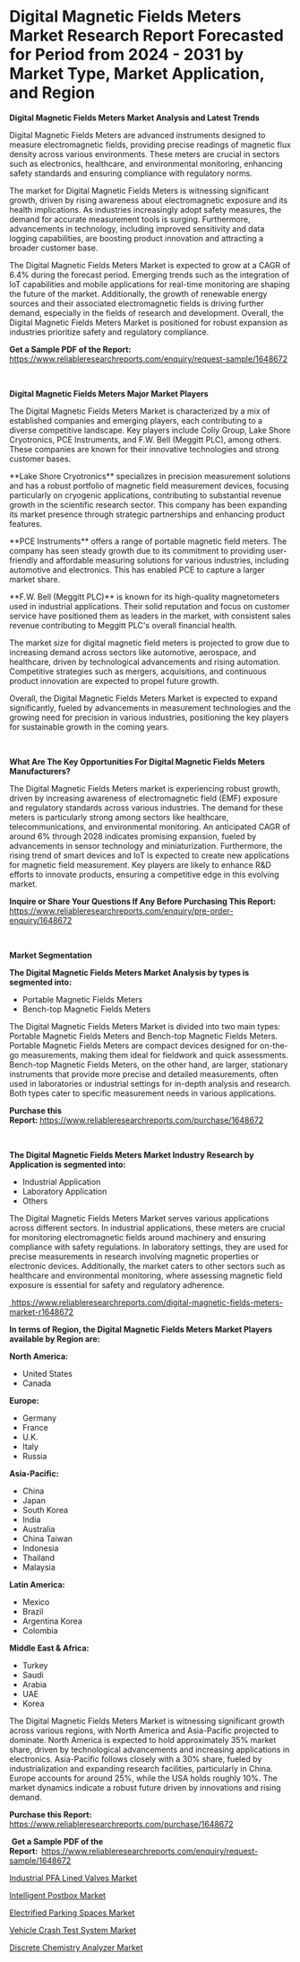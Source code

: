 <p><h1>Digital Magnetic Fields Meters Market Research Report Forecasted for Period from 2024 -  2031 by Market Type, Market Application, and Region</h1></p><p><strong>Digital Magnetic Fields Meters Market Analysis and Latest Trends</strong></p>
<p><p>Digital Magnetic Fields Meters are advanced instruments designed to measure electromagnetic fields, providing precise readings of magnetic flux density across various environments. These meters are crucial in sectors such as electronics, healthcare, and environmental monitoring, enhancing safety standards and ensuring compliance with regulatory norms.</p><p>The market for Digital Magnetic Fields Meters is witnessing significant growth, driven by rising awareness about electromagnetic exposure and its health implications. As industries increasingly adopt safety measures, the demand for accurate measurement tools is surging. Furthermore, advancements in technology, including improved sensitivity and data logging capabilities, are boosting product innovation and attracting a broader customer base.</p><p>The Digital Magnetic Fields Meters Market is expected to grow at a CAGR of 6.4% during the forecast period. Emerging trends such as the integration of IoT capabilities and mobile applications for real-time monitoring are shaping the future of the market. Additionally, the growth of renewable energy sources and their associated electromagnetic fields is driving further demand, especially in the fields of research and development. Overall, the Digital Magnetic Fields Meters Market is positioned for robust expansion as industries prioritize safety and regulatory compliance.</p></p>
<p><strong>Get a Sample PDF of the Report:&nbsp;</strong> <a href="https://www.reliableresearchreports.com/enquiry/request-sample/1648672?utm_campaign=40&utm_medium=2&utm_source=Github&utm_content=ia&utm_term=15102024&utm_id=digital-magnetic-fields-meters">https://www.reliableresearchreports.com/enquiry/request-sample/1648672</a></p>
<p>&nbsp;</p>
<p><strong>Digital Magnetic Fields Meters Major Market Players</strong></p>
<p><p>The Digital Magnetic Fields Meters Market is characterized by a mix of established companies and emerging players, each contributing to a diverse competitive landscape. Key players include Coliy Group, Lake Shore Cryotronics, PCE Instruments, and F.W. Bell (Meggitt PLC), among others. These companies are known for their innovative technologies and strong customer bases.</p><p>**Lake Shore Cryotronics** specializes in precision measurement solutions and has a robust portfolio of magnetic field measurement devices, focusing particularly on cryogenic applications, contributing to substantial revenue growth in the scientific research sector. This company has been expanding its market presence through strategic partnerships and enhancing product features.</p><p>**PCE Instruments** offers a range of portable magnetic field meters. The company has seen steady growth due to its commitment to providing user-friendly and affordable measuring solutions for various industries, including automotive and electronics. This has enabled PCE to capture a larger market share.</p><p>**F.W. Bell (Meggitt PLC)** is known for its high-quality magnetometers used in industrial applications. Their solid reputation and focus on customer service have positioned them as leaders in the market, with consistent sales revenue contributing to Meggitt PLC's overall financial health.</p><p>The market size for digital magnetic field meters is projected to grow due to increasing demand across sectors like automotive, aerospace, and healthcare, driven by technological advancements and rising automation. Competitive strategies such as mergers, acquisitions, and continuous product innovation are expected to propel future growth. </p><p>Overall, the Digital Magnetic Fields Meters Market is expected to expand significantly, fueled by advancements in measurement technologies and the growing need for precision in various industries, positioning the key players for sustainable growth in the coming years.</p></p>
<p>&nbsp;</p>
<p><strong>What Are The Key Opportunities For Digital Magnetic Fields Meters Manufacturers?</strong></p>
<p><p>The Digital Magnetic Fields Meters market is experiencing robust growth, driven by increasing awareness of electromagnetic field (EMF) exposure and regulatory standards across various industries. The demand for these meters is particularly strong among sectors like healthcare, telecommunications, and environmental monitoring. An anticipated CAGR of around 6% through 2028 indicates promising expansion, fueled by advancements in sensor technology and miniaturization. Furthermore, the rising trend of smart devices and IoT is expected to create new applications for magnetic field measurement. Key players are likely to enhance R&D efforts to innovate products, ensuring a competitive edge in this evolving market.</p></p>
<p><strong>Inquire or Share Your Questions If Any Before Purchasing This Report:</strong> <a href="https://www.reliableresearchreports.com/enquiry/pre-order-enquiry/1648672?utm_campaign=40&utm_medium=2&utm_source=Github&utm_content=ia&utm_term=15102024&utm_id=digital-magnetic-fields-meters">https://www.reliableresearchreports.com/enquiry/pre-order-enquiry/1648672</a></p>
<p>&nbsp;</p>
<p><strong>Market Segmentation</strong></p>
<p><strong>The Digital Magnetic Fields Meters Market Analysis by types is segmented into:</strong></p>
<p><ul><li>Portable Magnetic Fields Meters</li><li>Bench-top Magnetic Fields Meters</li></ul></p>
<p><p>The Digital Magnetic Fields Meters Market is divided into two main types: Portable Magnetic Fields Meters and Bench-top Magnetic Fields Meters. Portable Magnetic Fields Meters are compact devices designed for on-the-go measurements, making them ideal for fieldwork and quick assessments. Bench-top Magnetic Fields Meters, on the other hand, are larger, stationary instruments that provide more precise and detailed measurements, often used in laboratories or industrial settings for in-depth analysis and research. Both types cater to specific measurement needs in various applications.</p></p>
<p><strong>Purchase this Report:&nbsp;</strong><a href="https://www.reliableresearchreports.com/purchase/1648672?utm_campaign=40&utm_medium=2&utm_source=Github&utm_content=ia&utm_term=15102024&utm_id=digital-magnetic-fields-meters">https://www.reliableresearchreports.com/purchase/1648672</a></p>
<p>&nbsp;</p>
<p><strong>The Digital Magnetic Fields Meters Market Industry Research by Application is segmented into:</strong></p>
<p><ul><li>Industrial Application</li><li>Laboratory Application</li><li>Others</li></ul></p>
<p><p>The Digital Magnetic Fields Meters Market serves various applications across different sectors. In industrial applications, these meters are crucial for monitoring electromagnetic fields around machinery and ensuring compliance with safety regulations. In laboratory settings, they are used for precise measurements in research involving magnetic properties or electronic devices. Additionally, the market caters to other sectors such as healthcare and environmental monitoring, where assessing magnetic field exposure is essential for safety and regulatory adherence.</p></p>
<p><a href="https://www.reliableresearchreports.com/digital-magnetic-fields-meters-market-r1648672?utm_campaign=40&utm_medium=2&utm_source=Github&utm_content=ia&utm_term=15102024&utm_id=digital-magnetic-fields-meters">&nbsp;https://www.reliableresearchreports.com/digital-magnetic-fields-meters-market-r1648672</a></p>
<p><strong>In terms of Region, the Digital Magnetic Fields Meters Market Players available by Region are:</strong></p>
<p>
    <p> <strong> North America: </strong>
        <ul>
            <li>United States</li>
            <li>Canada</li>
        </ul>
        </p> 
    <p> <strong> Europe: </strong>
        <ul>
            <li>Germany</li>
            <li>France</li>
            <li>U.K.</li>
            <li>Italy</li>
            <li>Russia</li>
        </ul>
        </p> 
    <p> <strong> Asia-Pacific: </strong>
        <ul>
            <li>China</li>
            <li>Japan</li>
            <li>South Korea</li>
            <li>India</li>
            <li>Australia</li>
            <li>China Taiwan</li>
            <li>Indonesia</li>
            <li>Thailand</li>
            <li>Malaysia</li>
        </ul>
        </p> 
    <p> <strong> Latin America: </strong>
        <ul>
            <li>Mexico</li>
            <li>Brazil</li>
            <li>Argentina Korea</li>
            <li>Colombia</li>
        </ul>
        </p> 
    <p> <strong> Middle East & Africa: </strong>
        <ul>
            <li>Turkey</li>
            <li>Saudi</li>
            <li>Arabia</li>
            <li>UAE</li>
            <li>Korea</li>
        </ul>
    </p>
    </p>
<p><p>The Digital Magnetic Fields Meters Market is witnessing significant growth across various regions, with North America and Asia-Pacific projected to dominate. North America is expected to hold approximately 35% market share, driven by technological advancements and increasing applications in electronics. Asia-Pacific follows closely with a 30% share, fueled by industrialization and expanding research facilities, particularly in China. Europe accounts for around 25%, while the USA holds roughly 10%. The market dynamics indicate a robust future driven by innovations and rising demand.</p></p>
<p><strong>Purchase this Report: </strong><a href="https://www.reliableresearchreports.com/purchase/1648672?utm_campaign=40&utm_medium=2&utm_source=Github&utm_content=ia&utm_term=15102024&utm_id=digital-magnetic-fields-meters">https://www.reliableresearchreports.com/purchase/1648672</a></p>
<p>&nbsp;<strong>Get a Sample PDF of the Report:&nbsp;&nbsp;</strong><a href="https://www.reliableresearchreports.com/enquiry/request-sample/1648672?utm_campaign=40&utm_medium=2&utm_source=Github&utm_content=ia&utm_term=15102024&utm_id=digital-magnetic-fields-meters">https://www.reliableresearchreports.com/enquiry/request-sample/1648672</a></p>
<p><strong></strong></p>
<p><p><a href="https://www.linkedin.com/pulse/industrial-pfa-lined-valves-market-global-insights-regional-rz1lc?trk=public_post_embed_feed-article-content&utm_campaign=40&utm_medium=2&utm_source=Github&utm_content=ia&utm_term=15102024&utm_id=digital-magnetic-fields-meters">Industrial PFA Lined Valves Market</a></p><p><a href="https://github.com/aiko92han/Market-Research-Report-List-1/blob/main/intelligent-postbox-market.md?utm_campaign=40&utm_medium=2&utm_source=Github&utm_content=ia&utm_term=15102024&utm_id=digital-magnetic-fields-meters">Intelligent Postbox Market</a></p><p><a href="https://github.com/michaelhall412/Market-Research-Report-List-1/blob/main/electrified-parking-spaces-market.md?utm_campaign=40&utm_medium=2&utm_source=Github&utm_content=ia&utm_term=15102024&utm_id=digital-magnetic-fields-meters">Electrified Parking Spaces Market</a></p><p><a href="https://www.linkedin.com/pulse/digital-transformation-vehicle-crash-test-system-industry-ic5zc?trk=public_post_embed_feed-article-content&utm_campaign=40&utm_medium=2&utm_source=Github&utm_content=ia&utm_term=15102024&utm_id=digital-magnetic-fields-meters">Vehicle Crash Test System Market</a></p><p><a href="https://www.linkedin.com/pulse/discrete-chemistry-analyzer-market-growth-outlook-from-k3mnc?trk=public_post_embed_feed-article-content&utm_campaign=40&utm_medium=2&utm_source=Github&utm_content=ia&utm_term=15102024&utm_id=digital-magnetic-fields-meters">Discrete Chemistry Analyzer Market</a></p></p>